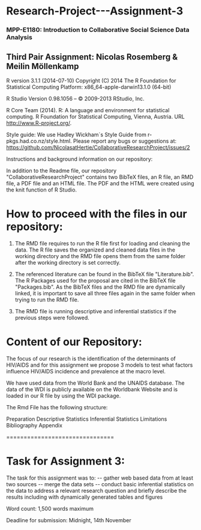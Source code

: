 Research-Project---Assignment-3
===============================
### MPP-E1180: Introduction to Collaborative Social Science Data Analysis

## Third Pair Assignment: Nicolas Rosemberg & Meilin Möllenkamp

R version 3.1.1 (2014-07-10) Copyright (C) 2014 The R Foundation for Statistical Computing Platform: x86_64-apple-darwin13.1.0 (64-bit)

R Studio Version 0.98.1056 – © 2009-2013 RStudio, Inc.

R Core Team (2014). R: A language and environment for statistical computing. R Foundation for Statistical Computing, Vienna, Austria. URL http://www.R-project.org/.

Style guide: We use Hadley Wickham´s Style Guide from r-pkgs.had.co.nz/style.html.
Please report any bugs or suggestions at: https://github.com/NicolasatHertie/CollaborativeResearchProject/issues/2

Instructions and background information on our repository:

In addition to the Readme file, our repository "CollaborativeResearchProject" contains two BibTeX files, an R file, an RMD file, a PDF file and an HTML file. The PDF and the HTML were created using the knit function of R Studio.

# How to proceed with the files in our repository:

1. The RMD file requires to run the R file first for loading and cleaning the data. The R file saves the organized and cleaned data files in the working directory and the RMD file opens them from the same folder after the working directory is set correctly.

2. The referenced literature can be found in the BibTeX file "Literature.bib". The R Packages used for the proposal are cited in the BibTeX file "Packages.bib". As the BibTeX files and the RMD file are dynamically linked, it is important to save all three files again in the same folder when trying to run the RMD file.  

3. The RMD file is running descriptive and inferential statistics if the previous steps were followed.


# Content of our Repository:
The focus of our research is the identification of the determinants of HIV/AIDS and for this assignment we propose 3 models to test what factors influence HIV/AIDS incidence and prevalence at the macro level.

We have used data from the World Bank and the UNAIDS database. The data of the WDI is publicly available on the Worldbank Website and is loaded in our R file by using the WDI package. 

The Rmd File has the following structure:

Preparation
Descriptive Statistics
Inferential Statistics
Limitations
Bibliography
Appendix

===============================

# Task for Assignment 3:

The task for this assignment was to:
-- gather web based data from at least two sources
-- merge the data sets
-- conduct basic inferential statistics on the data to address a relevant research question and briefly describe the results       including with dynamically generated tables and figures

Word count:
1,500 words maximum

Deadline for submission:
Midnight, 14th November
